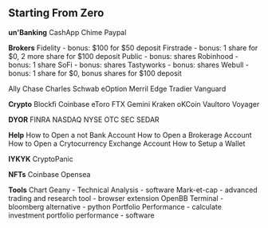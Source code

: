 ## Starting From Zero 
**un'Banking**
CashApp
Chime
Paypal

**Brokers**
Fidelity - bonus: $100 for $50 deposit
Firstrade - bonus: 1 share for $0, 2 more share for $100 deposit
Public - bonus: shares
Robinhood - bonus: 1 share
SoFi - bonus: shares
Tastyworks - bonus: shares
Webull - bonus: 1 share for $0, bonus shares for $100 deposit

Ally
Chase
Charles Schwab
eOption
Merril Edge
Tradier
Vanguard


**Crypto**
Blockfi
Coinbase
eToro
FTX
Gemini
Kraken
oKCoin
Vaultoro
Voyager

**DYOR**
FINRA
NASDAQ
NYSE
OTC
SEC
SEDAR

**Help**
How to Open a not Bank Account
How to Open a Brokerage Account
How to Open a Crytocurrency Exchange Account
How to Setup a Wallet

**IYKYK**
CryptoPanic

**NFTs**
Coinbase
Opensea

**Tools**
Chart Geany - Technical Analysis - software
Mark-et-cap - advanced trading and research tool - browser extension
OpenBB Terminal - bloomberg alternative - python
Portfolio Performance - calculate investment portfolio performance - software
